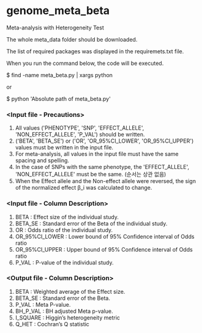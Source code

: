 # genome_meta_beta
Meta-analysis with Heterogeneity Test

The whole meta_data folder should be downloaded.

The list of required packages was displayed in the requiremets.txt file.

When you run the command below, the code will be executed.

$ find -name meta_beta.py | xargs python

or

$ python 'Absolute path of meta_beta.py'

### <Input file - Precautions>
1. All values ('PHENOTYPE', 'SNP', 'EFFECT_ALLELE', 'NON_EFFECT_ALLELE', 'P_VAL') should be written.
2. ('BETA', 'BETA_SE') or ('OR', 'OR_95%CI_LOWER', 'OR_95%CI_UPPER') values must be written in the input file.
3. For meta-analysis, all values in the input file must have the same spacing and spelling.
4. In the case of SNPs with the same phenotype, the 'EFFECT_ALLELE', 'NON_EFFECT_ALLELE' must be the same. (순서는 상관 없음)
5. When the Effect allele and the Non-effect allele were reversed, the sign of the normalized effect β_i was calculated to change.

### <Input file - Column Description>
1. BETA : Effect size of the individual study.
2. BETA_SE : Standard error of the Beta of the individual study.
3. OR : Odds ratio of the individual study.
4. OR_95%CI_LOWER : Lower bound of 95% Confidence interval of Odds ratio
5. OR_95%CI_UPPER : Upper bound of 95% Confidence interval of Odds ratio  
6. P_VAL : P-value of the individual study.

### <Output file - Column Description>
1. BETA : Weighted average of the Effect size.
2. BETA_SE : Standard error of the Beta.
3. P_VAL : Meta P-value.
4. BH_P_VAL : BH adjusted Meta p-value.
5. I_SQUARE : Higgin’s heterogeneity metric
6. Q_HET : Cochran’s Q statistic
